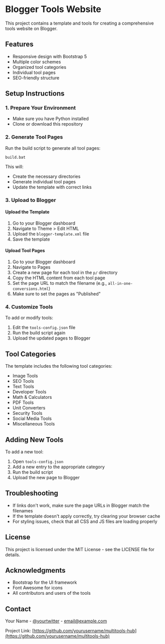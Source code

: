 # Blogger Tools Website

This project contains a template and tools for creating a comprehensive tools website on Blogger.

## Features

- Responsive design with Bootstrap 5
- Multiple color schemes
- Organized tool categories
- Individual tool pages
- SEO-friendly structure

## Setup Instructions

### 1. Prepare Your Environment

- Make sure you have Python installed
- Clone or download this repository

### 2. Generate Tool Pages

Run the build script to generate all tool pages:

```
build.bat
```

This will:
- Create the necessary directories
- Generate individual tool pages
- Update the template with correct links

### 3. Upload to Blogger

#### Upload the Template

1. Go to your Blogger dashboard
2. Navigate to Theme > Edit HTML
3. Upload the `blogger-template.xml` file
4. Save the template

#### Upload Tool Pages

1. Go to your Blogger dashboard
2. Navigate to Pages
3. Create a new page for each tool in the `p/` directory
4. Copy the HTML content from each tool page
5. Set the page URL to match the filename (e.g., `all-in-one-conversions.html`)
6. Make sure to set the pages as "Published"

### 4. Customize Tools

To add or modify tools:

1. Edit the `tools-config.json` file
2. Run the build script again
3. Upload the updated pages to Blogger

## Tool Categories

The template includes the following tool categories:

- Image Tools
- SEO Tools
- Text Tools
- Developer Tools
- Math & Calculators
- PDF Tools
- Unit Converters
- Security Tools
- Social Media Tools
- Miscellaneous Tools

## Adding New Tools

To add a new tool:

1. Open `tools-config.json`
2. Add a new entry to the appropriate category
3. Run the build script
4. Upload the new page to Blogger

## Troubleshooting

- If links don't work, make sure the page URLs in Blogger match the filenames
- If the template doesn't apply correctly, try clearing your browser cache
- For styling issues, check that all CSS and JS files are loading properly

## License

This project is licensed under the MIT License - see the LICENSE file for details.

## Acknowledgments

- Bootstrap for the UI framework
- Font Awesome for icons
- All contributors and users of the tools

## Contact

Your Name - [@yourtwitter](https://twitter.com/yourtwitter) - email@example.com

Project Link: [https://github.com/yourusername/multitools-hub](https://github.com/yourusername/multitools-hub) 